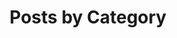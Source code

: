 ---
title: "Posts by Category"
layout: categories
permalink: /categories/
author_profile: true
sidebar:
- text: "[![NiCE](/assets/sponsors/NiCE-Blog-Ads-365Monitoring-220x250-2020Q3-Animated.gif)](https://www.nice.de/)"
- text: "[![GripMatix](/assets/sponsors/MetrixInsight_Ad.jpg)](https://www.gripmatix.com/gripmatix-citrix-sbc-vdi-scom-management-packs)"
---